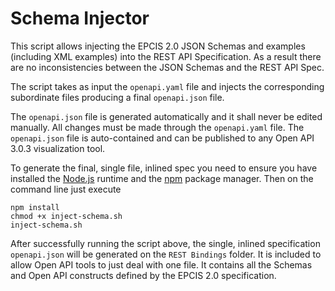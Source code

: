 # Schema Injector

This script allows injecting the EPCIS 2.0 JSON Schemas and examples (including XML examples) into the REST API Specification.
As a result there are no inconsistencies between the JSON Schemas and the REST API Spec. 

The script takes as input the `openapi.yaml` file and injects the corresponding subordinate files producing a final `openapi.json` file.

The `openapi.json` file is generated automatically and it shall never be edited manually. All changes must be made through the
`openapi.yaml` file. The `openapi.json` file is auto-contained and can be published to any Open API 3.0.3 visualization tool.

To generate the final, single file, inlined spec you need to ensure you have installed 
the [Node.js](https://nodejs.org/en/download/) runtime and the [npm](https://docs.npmjs.com/downloading-and-installing-node-js-and-npm) package manager. Then on the command line just execute

```
npm install
chmod +x inject-schema.sh
inject-schema.sh
```

After successfully running the script above, the single, inlined specification `openapi.json` 
will be generated on the `REST Bindings` folder. It is included to allow 
Open API tools to just deal with one file. It contains all the Schemas and Open API constructs defined by the EPCIS 2.0 specification.
